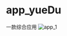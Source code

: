 # app_yueDu
一款综合应用
![app_1](http://d.hiphotos.baidu.com/shitu/pic/item/a2cc7cd98d1001e9026c1bddbe0e7bec55e7978b.jpg)
